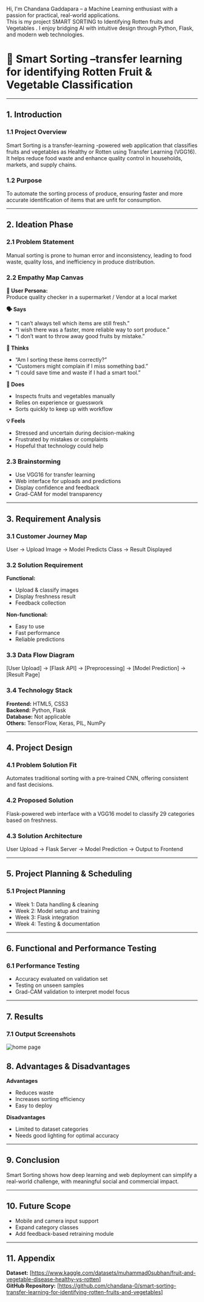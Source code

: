 Hi, I'm Chandana Gaddapara  – a Machine Learning enthusiast with a passion for practical, real-world applications.  
This is my project SMART SORTING to Identifying Rotten fruits and Vegetables . 
I enjoy bridging AI with intuitive design through Python, Flask, and modern web technologies.

# 🚀 Smart Sorting –transfer learning for identifying Rotten Fruit & Vegetable Classification

---

## 1. Introduction

### 1.1 Project Overview  
Smart Sorting is a transfer-learning -powered web application that classifies fruits and vegetables as Healthy or Rotten using Transfer Learning (VGG16). It helps reduce food waste and enhance quality control in households, markets, and supply chains.

### 1.2 Purpose  
To automate the sorting process of produce, ensuring faster and more accurate identification of items that are unfit for consumption.

---

## 2. Ideation Phase

### 2.1 Problem Statement  
Manual sorting is prone to human error and inconsistency, leading to food waste, quality loss, and inefficiency in produce distribution.

### 2.2 Empathy Map Canvas  
**👤 User Persona:**  
Produce quality checker in a supermarket / Vendor at a local market

**🗣️ Says**  
- “I can’t always tell which items are still fresh.”  
- “I wish there was a faster, more reliable way to sort produce.”  
- “I don’t want to throw away good fruits by mistake.”

**💭 Thinks**  
- “Am I sorting these items correctly?”  
- “Customers might complain if I miss something bad.”  
- “I could save time and waste if I had a smart tool.”

**🤲 Does**  
- Inspects fruits and vegetables manually  
- Relies on experience or guesswork  
- Sorts quickly to keep up with workflow

**💡 Feels**  
- Stressed and uncertain during decision-making  
- Frustrated by mistakes or complaints  
- Hopeful that technology could help

### 2.3 Brainstorming  
- Use VGG16 for transfer learning  
- Web interface for uploads and predictions  
- Display confidence and feedback  
- Grad-CAM for model transparency

---

## 3. Requirement Analysis

### 3.1 Customer Journey Map  
User → Upload Image → Model Predicts Class → Result Displayed 

### 3.2 Solution Requirement  
**Functional:**  
- Upload & classify images  
- Display freshness result  
- Feedback collection

**Non-functional:**  
- Easy to use  
- Fast performance  
- Reliable predictions

### 3.3 Data Flow Diagram  
[User Upload] → [Flask API] → [Preprocessing] → [Model Prediction] → [Result Page]

### 3.4 Technology Stack  
**Frontend:** HTML5, CSS3  
**Backend:** Python, Flask  
**Database:** Not applicable  
**Others:** TensorFlow, Keras, PIL, NumPy

---

## 4. Project Design

### 4.1 Problem Solution Fit  
Automates traditional sorting with a pre-trained CNN, offering consistent and fast decisions.

### 4.2 Proposed Solution  
Flask-powered web interface with a VGG16 model to classify 29 categories based on freshness.

### 4.3 Solution Architecture  
User Upload → Flask Server → Model Prediction → Output to Frontend

---

## 5. Project Planning & Scheduling

### 5.1 Project Planning  
- Week 1: Data handling & cleaning  
- Week 2: Model setup and training  
- Week 3: Flask integration  
- Week 4: Testing & documentation

---

## 6. Functional and Performance Testing

### 6.1 Performance Testing  
- Accuracy evaluated on validation set  
- Testing on unseen samples  
- Grad-CAM validation to interpret model focus

---

## 7. Results

### 7.1 Output Screenshots  
![home page](/static/assets/Screenshot2025-06-27092736.png)

## 8. Advantages & Disadvantages

**Advantages**  
- Reduces waste  
- Increases sorting efficiency  
- Easy to deploy

**Disadvantages**  
- Limited to dataset categories  
- Needs good lighting for optimal accuracy

---

## 9. Conclusion  
Smart Sorting shows how deep learning and web deployment can simplify a real-world challenge, with meaningful social and commercial impact.

---

## 10. Future Scope  
- Mobile and camera input support  
- Expand category classes  
- Add feedback-based retraining module

---

## 11. Appendix  

**Dataset:** [https://www.kaggle.com/datasets/muhammad0subhan/fruit-and-vegetable-disease-healthy-vs-rotten]  
**GitHub Repository:** [https://github.com/chandana-0/smart-sorting-transfer-learning-for-identifying-rotten-fruits-and-vegetables]  







